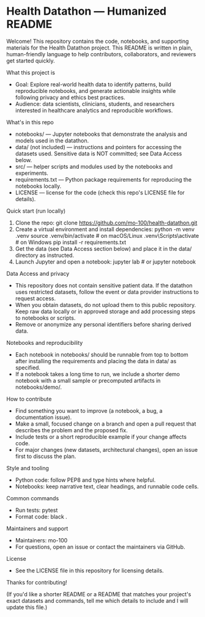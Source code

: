 # Health Datathon — Humanized README

Welcome! This repository contains the code, notebooks, and supporting materials for the Health Datathon project. This README is written in plain, human-friendly language to help contributors, collaborators, and reviewers get started quickly.

What this project is
- Goal: Explore real-world health data to identify patterns, build reproducible notebooks, and generate actionable insights while following privacy and ethics best practices.
- Audience: data scientists, clinicians, students, and researchers interested in healthcare analytics and reproducible workflows.

What's in this repo
- notebooks/ — Jupyter notebooks that demonstrate the analysis and models used in the datathon.
- data/ (not included) — instructions and pointers for accessing the datasets used. Sensitive data is NOT committed; see Data Access below.
- src/ — helper scripts and modules used by the notebooks and experiments.
- requirements.txt — Python package requirements for reproducing the notebooks locally.
- LICENSE — license for the code (check this repo's LICENSE file for details).

Quick start (run locally)
1. Clone the repo:
   git clone https://github.com/mo-100/health-datathon.git
2. Create a virtual environment and install dependencies:
   python -m venv .venv
   source .venv/bin/activate  # on macOS/Linux
   .venv\Scripts\activate     # on Windows
   pip install -r requirements.txt
3. Get the data (see Data Access section below) and place it in the data/ directory as instructed.
4. Launch Jupyter and open a notebook:
   jupyter lab  # or jupyter notebook

Data Access and privacy
- This repository does not contain sensitive patient data. If the datathon uses restricted datasets, follow the event or data provider instructions to request access.
- When you obtain datasets, do not upload them to this public repository. Keep raw data locally or in approved storage and add processing steps to notebooks or scripts.
- Remove or anonymize any personal identifiers before sharing derived data.

Notebooks and reproducibility
- Each notebook in notebooks/ should be runnable from top to bottom after installing the requirements and placing the data in data/ as specified.
- If a notebook takes a long time to run, we include a shorter demo notebook with a small sample or precomputed artifacts in notebooks/demo/.

How to contribute
- Find something you want to improve (a notebook, a bug, a documentation issue).
- Make a small, focused change on a branch and open a pull request that describes the problem and the proposed fix.
- Include tests or a short reproducible example if your change affects code.
- For major changes (new datasets, architectural changes), open an issue first to discuss the plan.

Style and tooling
- Python code: follow PEP8 and type hints where helpful.
- Notebooks: keep narrative text, clear headings, and runnable code cells.

Common commands
- Run tests: pytest
- Format code: black .

Maintainers and support
- Maintainers: mo-100
- For questions, open an issue or contact the maintainers via GitHub.

License
- See the LICENSE file in this repository for licensing details.

Thanks for contributing!

(If you'd like a shorter README or a README that matches your project's exact datasets and commands, tell me which details to include and I will update this file.)